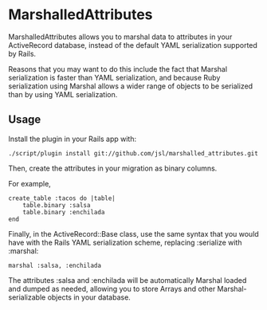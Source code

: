 MarshalledAttributes
====================

MarshalledAttributes allows you to marshal data to attributes in your
ActiveRecord database, instead of the default YAML serialization supported by
Rails.

Reasons that you may want to do this include the fact that Marshal serialization
is faster than YAML serialization, and because Ruby serialization using Marshal
allows a wider range of objects to be serialized than by using YAML serialization.

Usage
-----

Install the plugin in your Rails app with:

    ./script/plugin install git://github.com/jsl/marshalled_attributes.git

Then, create the attributes in your migration as binary columns.

For example,

    create_table :tacos do |table|
        table.binary :salsa
        table.binary :enchilada
    end

Finally, in the ActiveRecord::Base class, use the same syntax that you would
have with the Rails YAML serialization scheme, replacing :serialize with :marshal:

`marshal :salsa, :enchilada`

The attributes :salsa and :enchilada will be automatically Marshal loaded and
dumped as needed, allowing you to store Arrays and other Marshal-serializable
objects in your database.